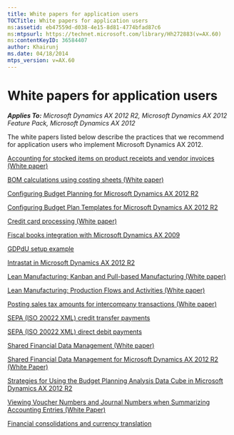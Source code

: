 ```yaml
---
title: White papers for application users
TOCTitle: White papers for application users
ms:assetid: eb47559d-d038-4e15-8d81-4774bfad87c6
ms:mtpsurl: https://technet.microsoft.com/library/Hh272883(v=AX.60)
ms:contentKeyID: 36584407
author: Khairunj
ms.date: 04/18/2014
mtps_version: v=AX.60
---
```


# White papers for application users 


_**Applies To:** Microsoft Dynamics AX 2012 R2, Microsoft Dynamics AX 2012 Feature Pack, Microsoft Dynamics AX 2012_

The white papers listed below describe the practices that we recommend for application users who implement Microsoft Dynamics AX 2012.

[Accounting for stocked items on product receipts and vendor invoices (White paper)](accounting-for-stocked-items-on-product-receipts-and-vendor-invoices-white-paper.md)

[BOM calculations using costing sheets (White paper)](bom-calculations-using-costing-sheets-white-paper.md)

[Configuring Budget Planning for Microsoft Dynamics AX 2012 R2](configuring-budget-planning-for-microsoft-dynamics-ax-2012-r2.md)

[Configuring Budget Plan Templates for Microsoft Dynamics AX 2012 R2](configuring-budget-plan-templates-for-microsoft-dynamics-ax-2012-r2.md)

[Credit card processing (White paper)](credit-card-processing-white-paper.md)

[Fiscal books integration with Microsoft Dynamics AX 2009](fiscal-books-integration-with-microsoft-dynamics-ax-2009.md)

[GDPdU setup example](gdpdu-setup-example.md)

[Intrastat in Microsoft Dynamics AX 2012 R2](intrastat-in-microsoft-dynamics-ax-2012-r2.md)

[Lean Manufacturing: Kanban and Pull-based Manufacturing (White paper)](lean-manufacturing-kanban-and-pull-based-manufacturing-white-paper.md)

[Lean Manufacturing: Production Flows and Activities (White paper)](lean-manufacturing-production-flows-and-activities-white-paper.md)

[Posting sales tax amounts for intercompany transactions (White paper)](posting-sales-tax-amounts-for-intercompany-transactions-white-paper.md)

[SEPA (ISO 20022 XML) credit transfer payments](sepa-iso-20022-xml-credit-transfer-payments.md)

[SEPA (ISO 20022 XML) direct debit payments](sepa-iso-20022-xml-direct-debit-payments.md)

[Shared Financial Data Management (White paper)](shared-financial-data-management-white-paper.md)

[Shared Financial Data Management for Microsoft Dynamics AX 2012 R2 (White Paper)](shared-financial-data-management-for-microsoft-dynamics-ax-2012-r2-white-paper.md)

[Strategies for Using the Budget Planning Analysis Data Cube in Microsoft Dynamics AX 2012 R2](strategies-for-using-the-budget-planning-analysis-data-cube-in-microsoft-dynamics-ax-2012-r2.md)

[Viewing Voucher Numbers and Journal Numbers when Summarizing Accounting Entries (White Paper)](viewing-voucher-numbers-and-journal-numbers-when-summarizing-accounting-entries-white-paper.md)

[Financial consolidations and currency translation](financial-consolidations-and-currency-translation.md)

  


